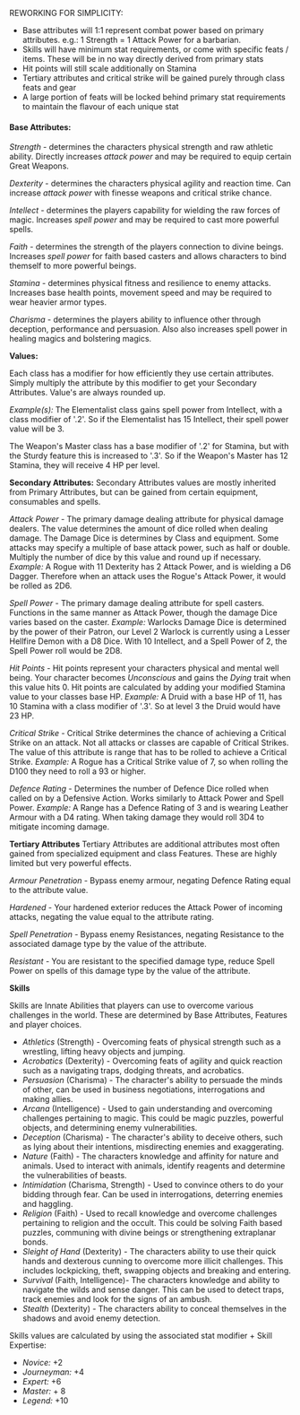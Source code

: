 


REWORKING FOR SIMPLICITY:

- Base attributes will 1:1 represent combat power based on primary attributes. e.g.: 1 Strength = 1 Attack Power for a barbarian.
- Skills will have minimum stat requirements, or come with specific feats / items. These will be in no way directly derived from primary stats
- Hit points will still scale additionally on Stamina
- Tertiary attributes and critical strike will be gained purely through class feats and gear
- A large portion of feats will be locked behind primary stat requirements to maintain the flavour of each unique stat



#### Base Attributes:


*Strength* - determines the characters physical strength and raw athletic ability. Directly increases *attack power* and may be required to equip certain Great Weapons.

*Dexterity* - determines the characters physical agility and reaction time. Can increase *attack power* with finesse weapons and critical strike chance.

*Intellect* - determines the players capability for wielding the raw forces of magic. Increases *spell power* and may be required to cast more powerful spells.

*Faith* - determines the strength of the players connection to divine beings. Increases *spell power* for faith based casters and allows characters to bind themself to more powerful beings.

*Stamina* - determines physical fitness and resilience to enemy attacks. Increases base health points, movement speed and may be required to wear heavier armor types. 

*Charisma* - determines the players ability to influence other through deception, performance and persuasion. Also also increases spell power in healing magics and bolstering magics. 

**Values:**

Each class has a modifier for how efficiently they use certain attributes. Simply multiply the attribute by this modifier to get your Secondary Attributes. Value's are always rounded up.

*Example(s):* 
The Elementalist class gains spell power from Intellect, with a class modifier of '.2'. So if the Elementalist has 15 Intellect, their spell power value will be 3. 

The Weapon's Master class has a base modifier of '.2' for Stamina, but with the Sturdy feature this is increased to '.3'. So if the Weapon's Master has 12 Stamina, they will receive 4 HP per level. 

**Secondary Attributes:**
Secondary Attributes values are mostly inherited from Primary Attributes, but can be gained from certain equipment, consumables and spells.

*Attack Power* - The primary damage dealing attribute for physical damage dealers. The value determines the amount of dice rolled when dealing damage. The Damage Dice is determines by Class and equipment. Some attacks may specify a multiple of base attack power, such as half or double. Multiply the number of dice by this value and round up if necessary. 
*Example:* A Rogue with 11 Dexterity has 2 Attack Power, and is wielding a D6 Dagger. Therefore when an attack uses the Rogue's Attack Power, it would be rolled as 2D6. 


*Spell Power* - The primary damage dealing attribute for spell casters. Functions in the same manner as Attack Power, though the damage Dice varies based on the caster.
*Example:* Warlocks Damage Dice is determined by the power of their Patron, our Level 2 Warlock is currently using a Lesser Hellfire Demon with a D8 Dice. With 10 Intellect, and a Spell Power of 2, the Spell Power roll would be 2D8.

*Hit Points* - Hit points represent your characters physical and mental well being. Your character becomes *Unconscious* and gains the *Dying* trait when this value hits 0. Hit points are calculated by adding your modified Stamina value to your classes base HP.
*Example:* A Druid with a base HP of 11, has 10 Stamina with a class modifier of '.3'. So at level 3 the Druid would have 23 HP.

*Critical Strike* - Critical Strike determines the chance of achieving a Critical Strike on an attack. Not all attacks or classes are capable of Critical Strikes. The value of this attribute is range that has to be rolled to achieve a Critical Strike.
*Example:* A Rogue has a Critical Strike value of 7, so when rolling the D100 they need to roll a 93 or higher. 

*Defence Rating* - Determines the number of Defence Dice rolled when called on by a Defensive Action. Works similarly to Attack Power and Spell Power.
*Example:* A Range has a Defence Rating of 3 and is wearing Leather Armour with a D4 rating. When taking damage they would roll 3D4 to mitigate incoming damage.

**Tertiary Attributes**
Tertiary Attributes are additional attributes most often gained from specialized equipment and class Features. These are highly limited but very powerful effects.

*Armour Penetration* - Bypass enemy armour, negating Defence Rating equal to the attribute value.

*Hardened* - Your hardened exterior reduces the Attack Power of incoming attacks, negating the value equal to the attribute rating.

*Spell Penetration* - Bypass enemy Resistances, negating Resistance to the associated damage type by the value of the attribute.

*Resistant* - You are resistant to the specified damage type, reduce Spell Power on spells of this damage type by the value of the attribute.

**Skills**

Skills are Innate Abilities that players can use to overcome various challenges in the world. These are determined by Base Attributes, Features and player choices.

- *Athletics* (Strength) - Overcoming feats of physical strength such as a wrestling, lifting heavy objects and jumping.
- *Acrobatics* (Dexterity) - Overcoming feats of agility and quick reaction such as a navigating traps, dodging threats, and acrobatics.
- *Persuasion* (Charisma) - The character's ability to persuade the minds of other, can be used in business negotiations, interrogations and making allies.
- *Arcana* (Intelligence) - Used to gain understanding and overcoming challenges pertaining to magic. This could be magic puzzles, powerful objects, and determining enemy vulnerabilities.
- *Deception* (Charisma) - The character's ability to deceive others, such as lying about their intentions, misdirecting enemies and exaggerating.
- *Nature* (Faith) - The characters knowledge and affinity for nature and animals. Used to interact with animals, identify reagents and determine the vulnerabilities of beasts. 
- *Intimidation* (Charisma, Strength) - Used to convince others to do your bidding through fear. Can be used in interrogations, deterring enemies and haggling.
- *Religion* (Faith) - Used to recall knowledge and overcome challenges pertaining to religion and the occult. This could be solving Faith based puzzles, communing with divine beings or strengthening extraplanar bonds.
- *Sleight of Hand* (Dexterity)  - The characters ability to use their quick hands and dexterous cunning to overcome more illicit challenges. This includes lockpicking, theft, swapping objects and breaking and entering.
- *Survival* (Faith, Intelligence)- The characters knowledge and ability to navigate the wilds and sense danger. This can be used to detect traps, track enemies and look for the signs of an ambush.
- *Stealth* (Dexterity) - The characters ability to conceal themselves in the shadows and avoid enemy detection.

Skills values are calculated by using the associated stat modifier + Skill Expertise:

- *Novice:* +2
- *Journeyman:* +4
- *Expert:* +6
- *Master:* + 8
- *Legend:* +10


